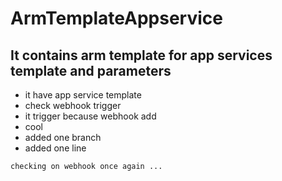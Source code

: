 # ArmTemplateAppservice

## It contains arm template for app services template and parameters

   - it have app service template 
   - check webhook trigger 
   - it trigger because webhook add
   - cool
   - added one branch
   - added one line
   

```
checking on webhook once again ...
```
